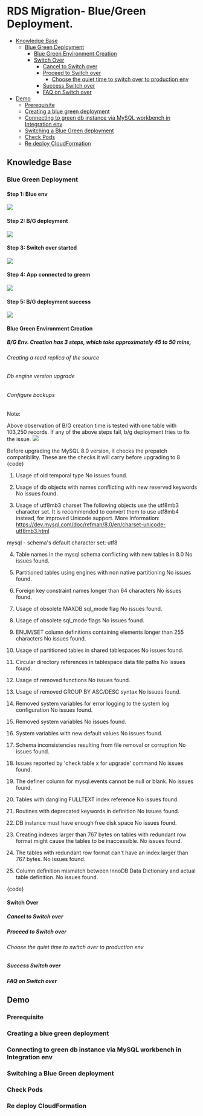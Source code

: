 # RDS Migration- Blue/Green Deployment.
* [Knowledge Base](#knowledge-base)
  * [Blue Green Deployment](#blue-green-deployment)
    * [Blue Green Environment Creation](#blue-green-environment-creation)
    * [Switch Over](#switch-over)
      * [Cancel to Switch over](#cancel-to-switch-over)
      * [Proceed to Switch over](#proceed-to-switch-over)
        * [Choose the quiet time to switch over to production env](#choose-the-quiet-time-to-switch-over-to-production-env)
      * [Success Switch over](#success-switch-over)
      * [FAQ on Switch over](#FAQ-on-switch-over)
* [Demo](#demo)
  * [Prerequisite](#prerequisite])
  * [Creating a blue green deployment](#creating-a-blue-green-deployment)
  * [Connecting to green db instance via MySQL workbench in Integration env](#connecting-to-green-db-instance-via-mySQL-workbench-in-integration-env)
  * [Switching a Blue Green deployment](#switching-a-blue-green-deployment)
  * [Check Pods](#check-pods)
  * [Re deploy CloudFormation](#re-deploy-cloudformation)
  
## Knowledge Base

### Blue Green Deployment
#### Step 1: Blue env

![](https://github.com/KHawaldar/poc/blob/master/images/blue-en.png)


#### Step 2: B/G deployment 

![](https://github.com/KHawaldar/poc/blob/master/images/pic3.png)
#### Step 3: Switch over started
![](https://github.com/KHawaldar/poc/blob/master/images/pic.png)
#### Step 4: App connected to greem

![](https://github.com/KHawaldar/poc/blob/master/images/pic1.png)

#### Step 5: B/G deployment success
![](https://github.com/KHawaldar/poc/blob/master/images/green_to_blue.png)

#### Blue Green Environment Creation
##### B/G Env. Creation has 3 steps, which take approximately 45 to 50 mins, 
###### Creating a read replica of the source

###### Db engine version upgrade
###### Configure backups

Note:

Above observation of B/G creation time is tested with one table with 103,250 records.
If any of the above steps fail, b/g deployment tries to fix the issue.
![](https://github.com/KHawaldar/poc/blob/master/images/failed_to_apply.png)

Before upgrading the MySQL 8.0 version, it checks the prepatch compatibility.
These are the checks it will carry before upgrading to 8
{code}
1) Usage of old temporal type
No issues found.

2) Usage of db objects with names conflicting with new reserved keywords
No issues found.

3) Usage of utf8mb3 charset
The following objects use the utf8mb3 character set. It is recommended to convert them to use utf8mb4 instead, for improved Unicode support.
More Information:
https://dev.mysql.com/doc/refman/8.0/en/charset-unicode-utf8mb3.html

mysql - schema's default character set: utf8


4) Table names in the mysql schema conflicting with new tables in 8.0
No issues found.

5) Partitioned tables using engines with non native partitioning
No issues found.

6) Foreign key constraint names longer than 64 characters
No issues found.

7) Usage of obsolete MAXDB sql_mode flag
No issues found.

8) Usage of obsolete sql_mode flags
No issues found.

9) ENUM/SET column definitions containing elements longer than 255 characters
No issues found.

10) Usage of partitioned tables in shared tablespaces
No issues found.

11) Circular directory references in tablespace data file paths
No issues found.

12) Usage of removed functions
No issues found.

13) Usage of removed GROUP BY ASC/DESC syntax
No issues found.

14) Removed system variables for error logging to the system log configuration
No issues found.

15) Removed system variables
No issues found.

16) System variables with new default values
No issues found.

17) Schema inconsistencies resulting from file removal or corruption
No issues found.

18) Issues reported by 'check table x for upgrade' command
No issues found.

19) The definer column for mysql.events cannot be null or blank.
No issues found.

20) Tables with dangling FULLTEXT index reference
No issues found.

21) Routines with deprecated keywords in definition
No issues found.

22) DB instance must have enough free disk space
No issues found.

23) Creating indexes larger than 767 bytes on tables with redundant row format might cause the tables to be inaccessible.
No issues found.

24) The tables with redundant row format can't have an index larger than 767 bytes.
No issues found.

25) Column definition mismatch between InnoDB Data Dictionary and actual table definition.
No issues found.

{code}

#### Switch Over

##### Cancel to Switch over

##### Proceed to Switch over

###### Choose the quiet time to switch over to production env

##### Success Switch over

##### FAQ on Switch over

## Demo

### Prerequisite

### Creating a blue green deployment

### Connecting to green db instance via MySQL workbench in Integration env

### Switching a Blue Green deployment

### Check Pods

### Re deploy CloudFormation
